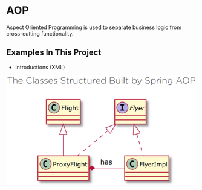 # AOP

Aspect Oriented Programming is used to separate business logic from cross-cutting functionality.

## Examples In This Project

- Introductions (XML)

![aop](aop.png)